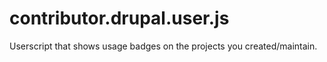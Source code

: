 # contributor.drupal.user.js
Userscript that shows usage badges on the projects you created/maintain.
